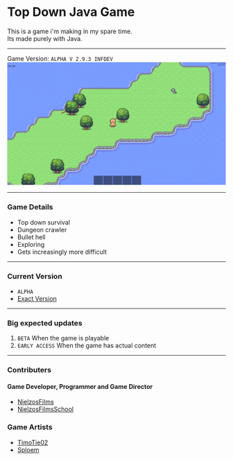 # Top Down Java Game

This is a game i'm making in my spare time.<br>
Its made purely with Java.
<br>

------------------------------------------------------------------------

Game Version: `ALPHA V 2.9.3 INFDEV`<br>
<img src="./game_preview.png" alt="Game Preview">

------------------------------------------------------------------------

### Game Details
- Top down survival
- Dungeon crawler
- Bullet hell
- Exploring
- Gets increasingly more difficult

------------------------------------------------------------------------

### Current Version
- `ALPHA`
- [Exact Version](./src/game/system/main/Game.java#L41)

------------------------------------------------------------------------

### Big expected updates
1. `BETA` When the game is playable
2. `EARLY ACCESS` When the game has actual content

------------------------------------------------------------------------

### Contributers
#### Game Developer, Programmer and Game Director
- [NielzosFilms](https://github.com/NielzosFilms)
- [NielzosFilmsSchool](https://github.com/NielzosFilmsSchool)
### Game Artists
- [TimoTie02](https://github.com/TimoTie02)
- [Sploem](https://github.com/Sploem)
